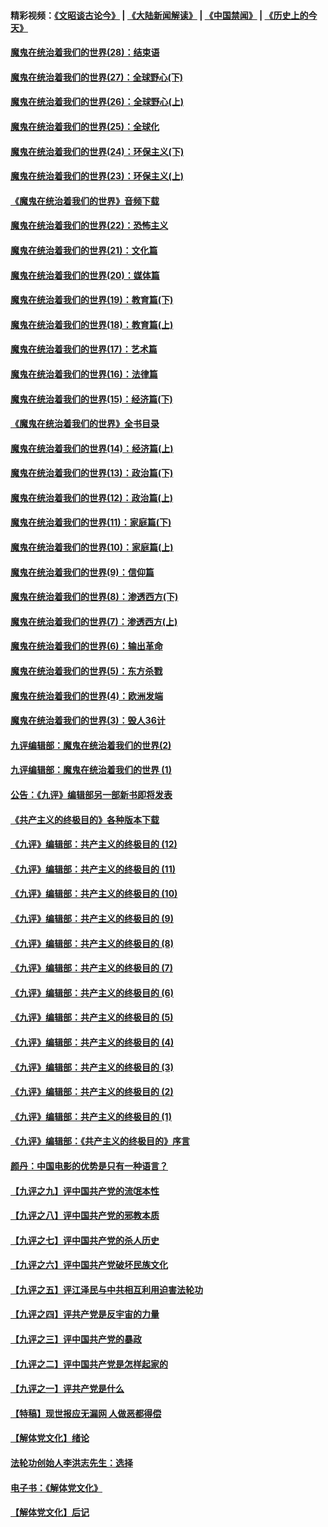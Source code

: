 #### 精彩视频：[《文昭谈古论今》](https://github.com/gfw-breaker/wenzhao/blob/master/README.md?t=01290930) | [《大陆新闻解读》](https://github.com/gfw-breaker/ntdtv-comedy/blob/master/README.md?t=01290930) | [《中国禁闻》](https://github.com/gfw-breaker/ntdtv-news/blob/master/README.md?t=01290930) | [《历史上的今天》](https://github.com/gfw-breaker/today-in-history/blob/master/README.md?t=01290930) 

#### [魔鬼在统治着我们的世界(28)：结束语](../pages/nsc422/n10936246.md?t=01290930) 

#### [魔鬼在统治着我们的世界(27)：全球野心(下)](../pages/nsc422/n10928319.md?t=01290930) 

#### [魔鬼在统治着我们的世界(26)：全球野心(上)](../pages/nsc422/n10900318.md?t=01290930) 

#### [魔鬼在统治着我们的世界(25)：全球化](../pages/nsc422/n10788205.md?t=01290930) 

#### [魔鬼在统治着我们的世界(24)：环保主义(下)](../pages/nsc422/n10695307.md?t=01290930) 

#### [魔鬼在统治着我们的世界(23)：环保主义(上)](../pages/nsc422/n10688613.md?t=01290930) 

#### [《魔鬼在统治着我们的世界》音频下载](../pages/nsc422/n10635553.md?t=01290930) 

#### [魔鬼在统治着我们的世界(22)：恐怖主义](../pages/nsc422/n10614727.md?t=01290930) 

#### [魔鬼在统治着我们的世界(21)：文化篇](../pages/nsc422/n10597706.md?t=01290930) 

#### [魔鬼在统治着我们的世界(20)：媒体篇](../pages/nsc422/n10586579.md?t=01290930) 

#### [魔鬼在统治着我们的世界(19)：教育篇(下)](../pages/nsc422/n10564808.md?t=01290930) 

#### [魔鬼在统治着我们的世界(18)：教育篇(上)](../pages/nsc422/n10526970.md?t=01290930) 

#### [魔鬼在统治着我们的世界(17)：艺术篇](../pages/nsc422/n10499093.md?t=01290930) 

#### [魔鬼在统治着我们的世界(16)：法律篇](../pages/nsc422/n10485969.md?t=01290930) 

#### [魔鬼在统治着我们的世界(15)：经济篇(下)](../pages/nsc422/n10469975.md?t=01290930) 

#### [《魔鬼在统治着我们的世界》全书目录](../pages/nsc422/n10464261.md?t=01290930) 

#### [魔鬼在统治着我们的世界(14)：经济篇(上)](../pages/nsc422/n10457370.md?t=01290930) 

#### [魔鬼在统治着我们的世界(13)：政治篇(下)](../pages/nsc422/n10448270.md?t=01290930) 

#### [魔鬼在统治着我们的世界(12)：政治篇(上)](../pages/nsc422/n10444576.md?t=01290930) 

#### [魔鬼在统治着我们的世界(11)：家庭篇(下)](../pages/nsc422/n10440961.md?t=01290930) 

#### [魔鬼在统治着我们的世界(10)：家庭篇(上)](../pages/nsc422/n10435448.md?t=01290930) 

#### [魔鬼在统治着我们的世界(9)：信仰篇](../pages/nsc422/n10432159.md?t=01290930) 

#### [魔鬼在统治着我们的世界(8)：渗透西方(下)](../pages/nsc422/n10429603.md?t=01290930) 

#### [魔鬼在统治着我们的世界(7)：渗透西方(上)](../pages/nsc422/n10426013.md?t=01290930) 

#### [魔鬼在统治着我们的世界(6)：输出革命](../pages/nsc422/n10421536.md?t=01290930) 

#### [魔鬼在统治着我们的世界(5)：东方杀戮](../pages/nsc422/n10417707.md?t=01290930) 

#### [魔鬼在统治着我们的世界(4)：欧洲发端](../pages/nsc422/n10414890.md?t=01290930) 

#### [魔鬼在统治着我们的世界(3)：毁人36计](../pages/nsc422/n10411583.md?t=01290930) 

#### [九评编辑部：魔鬼在统治着我们的世界(2)](../pages/nsc422/n10410036.md?t=01290930) 

#### [九评编辑部：魔鬼在统治着我们的世界 (1)](../pages/nsc422/n10406825.md?t=01290930) 

#### [公告：《九评》编辑部另一部新书即将发表](../pages/nsc422/n10405104.md?t=01290930) 

#### [《共产主义的终极目的》各种版本下载](../pages/nsc422/n10022138.md?t=01290930) 

#### [《九评》编辑部：共产主义的终极目的 (12)](../pages/nsc422/n9933272.md?t=01290930) 

#### [《九评》编辑部：共产主义的终极目的 (11)](../pages/nsc422/n9924973.md?t=01290930) 

#### [《九评》编辑部：共产主义的终极目的 (10)](../pages/nsc422/n9920883.md?t=01290930) 

#### [《九评》编辑部：共产主义的终极目的 (9)](../pages/nsc422/n9916363.md?t=01290930) 

#### [《九评》编辑部：共产主义的终极目的 (8)](../pages/nsc422/n9912488.md?t=01290930) 

#### [《九评》编辑部：共产主义的终极目的 (7)](../pages/nsc422/n9901176.md?t=01290930) 

#### [《九评》编辑部：共产主义的终极目的 (6)](../pages/nsc422/n9899359.md?t=01290930) 

#### [《九评》编辑部：共产主义的终极目的 (5)](../pages/nsc422/n9893174.md?t=01290930) 

#### [《九评》编辑部：共产主义的终极目的 (4)](../pages/nsc422/n9891246.md?t=01290930) 

#### [《九评》编辑部：共产主义的终极目的 (3)](../pages/nsc422/n9879879.md?t=01290930) 

#### [《九评》编辑部：共产主义的终极目的 (2)](../pages/nsc422/n9876205.md?t=01290930) 

#### [《九评》编辑部：共产主义的终极目的 (1)](../pages/nsc422/n9865857.md?t=01290930) 

#### [《九评》编辑部：《共产主义的终极目的》序言](../pages/nsc422/n9862666.md?t=01290930) 

#### [颜丹：中国电影的优势是只有一种语言？](../pages/nsc422/n9583062.md?t=01290930) 

#### [【九评之九】评中国共产党的流氓本性](../pages/nsc422/n737542.md?t=01290930) 

#### [【九评之八】评中国共产党的邪教本质](../pages/nsc422/n735942.md?t=01290930) 

#### [【九评之七】评中国共产党的杀人历史](../pages/nsc422/n733806.md?t=01290930) 

#### [【九评之六】评中国共产党破坏民族文化](../pages/nsc422/n731667.md?t=01290930) 

#### [【九评之五】评江泽民与中共相互利用迫害法轮功](../pages/nsc422/n730058.md?t=01290930) 

#### [【九评之四】评共产党是反宇宙的力量](../pages/nsc422/n727814.md?t=01290930) 

#### [【九评之三】评中国共产党的暴政](../pages/nsc422/n725597.md?t=01290930) 

#### [【九评之二】评中国共产党是怎样起家的](../pages/nsc422/n723946.md?t=01290930) 

#### [【九评之一】评共产党是什么](../pages/nsc422/n722529.md?t=01290930) 

#### [【特稿】现世报应无漏网 人做恶都得偿](../pages/nsc422/n4215167.md?t=01290930) 

#### [【解体党文化】绪论](../pages/nsc422/n1449356.md?t=01290930) 

#### [法轮功创始人李洪志先生：选择](../pages/nsc422/n3580738.md?t=01290930) 

#### [电子书：《解体党文化》](../pages/nsc422/n1573484.md?t=01290930) 

#### [【解体党文化】后记](../pages/nsc422/n1531999.md?t=01290930) 

